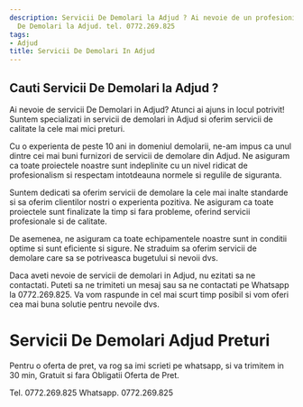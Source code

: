 ```yaml
---
description: Servicii De Demolari la Adjud ? Ai nevoie de un profesionist in Servicii
  De Demolari la Adjud. tel. 0772.269.825
tags:
- Adjud
title: Servicii De Demolari In Adjud
---
```



## Cauti Servicii De Demolari la Adjud ?

Ai nevoie de servicii De Demolari in Adjud? Atunci ai ajuns in locul potrivit! Suntem specializati in servicii de demolari in Adjud si oferim servicii de calitate la cele mai mici preturi.

Cu o experienta de peste 10 ani in domeniul demolarii, ne-am impus ca unul dintre cei mai buni furnizori de servicii de demolare din Adjud. Ne asiguram ca toate proiectele noastre sunt indeplinite cu un nivel ridicat de profesionalism si respectam intotdeauna normele si regulile de siguranta.

Suntem dedicati sa oferim servicii de demolare la cele mai inalte standarde si sa oferim clientilor nostri o experienta pozitiva. Ne asiguram ca toate proiectele sunt finalizate la timp si fara probleme, oferind servicii profesionale si de calitate.

De asemenea, ne asiguram ca toate echipamentele noastre sunt in conditii optime si sunt eficiente si sigure. Ne straduim sa oferim servicii de demolare care sa se potriveasca bugetului si nevoii dvs.

Daca aveti nevoie de servicii de demolari in Adjud, nu ezitati sa ne contactati. Puteti sa ne trimiteti un mesaj sau sa ne contactati pe Whatsapp la 0772.269.825. Va vom raspunde in cel mai scurt timp posibil si vom oferi cea mai buna solutie pentru nevoile dvs.

# Servicii De Demolari Adjud Preturi
Pentru o oferta de pret, va rog sa imi scrieti pe whatsapp, si va trimitem in 30 min, Gratuit si fara Obligatii Oferta de Pret.

Tel. 0772.269.825
Whatsapp. 0772.269.825